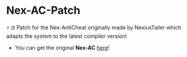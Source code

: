 # Nex-AC-Patch
:zap: ¤ Patch for the Nex-AntiCheat originally made by NexiusTailer which adapts the system to the latest compiler version!

- You can get the original **Nex-AC** [here](https://github.com/nexiustailer/nex-ac)!
